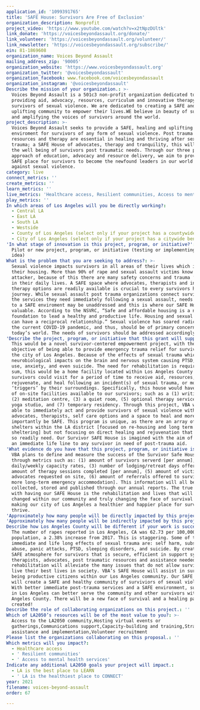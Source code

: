 ```yaml
---
application_id: '1099391765'
title: 'SAFE House: Survivors Are Free of Exclusion'
organization_description: Nonprofit
project_video: 'https://www.youtube.com/watch?v=x2tNpzDUltk'
link_donate: 'https://voicesbeyondassault.org/donate/'
link_volunteer: 'https://voicesbeyondassault.org/volunteer/'
link_newsletter: 'https://voicesbeyondassault.org/subscribe/'
ein: 81-1869608
organization_name: Voices Beyond Assault
mailing_address_zip: '90005'
organization_website: 'https://www.voicesbeyondassault.org'
organization_twitter: '@voicesbeyondassault'
organization_facebook: www.facebook.com/voicesbeyondassault
organization_instagram: '@voicesbeyondassault'
Describe the mission of your organization.: >-
  Voices Beyond Assault is a 501c3 non-profit organization dedicated to
  providing aid, advocacy, resources, curriculum and innovative therapy to all
  survivors of sexual violence. We are dedicated to creating a SAFE and
  uplifting community to empower their lives.WE believe in beauty of survival
  and amplifying the voices of survivors around the world.
project_description: >-
  Voices Beyond Assault seeks to provide a SAFE, healing and uplifting
  enviroment for survivors of any form of sexual violence. Post trauma aid,
  resources and therapy are essential in healing and thriving after sexual
  trauma; a SAFE House of advocates, therapy and tranquility, this will amplify
  the well being of survivors post traumatic needs. Through our three pronged
  approach of education, advocacy and resource delivery, we aim to provide a
  SAFE place for survivors to become the newfound leaders in our world’s fight
  against sexual violence.
category: live
connect_metrics: ''
create_metrics: ''
learn_metrics: ''
live_metrics: 'Healthcare access, Resilient communities, Access to mental health services'
play_metrics: ''
In which areas of Los Angeles will you be directly working?:
  - Central LA
  - East LA
  - South LA
  - Westside
  - County of Los Angeles (select only if your project has a countywide benefit)
  - City of Los Angeles (select only if your project has a citywide benefit)
'In what stage of innovation is this project, program, or initiative?': >-
  Pilot or new project, program, or initiative (testing or implementing a new
  idea)
What is the problem that you are seeking to address?: >-
  Sexual violence impacts survivors in all areas of their lives which includes
  their housing. More than 90% of rape and sexual assault victims know their
  attacker, because of this there are many safety concerns and trauma ‘triggers’
  in their daily lives. A SAFE space where advocates, therapists and innovative
  therapy options are readily available is crucial to every survivors healing
  journey. While sexual assault post trauma organizations connect survivors with
  the services they need immediately following a sexual assault, needs related
  to a SAFE enviroment may be unaddressed and this is where our SAFE House is
  valuable. According to the NSVRC, “Safe and affordable housing is a necessary
  foundation to lead a healthy and productive life. Housing and sexual violence
  can have a reciprocal relationship.” Sexual violence has soared radically in
  the current COVID-19 pandemic, and thus, should be of primary concern in
  today’s world. The needs of survivors should be addressed accordingly.
'Describe the project, program, or initiative that this grant will support to address the problem identified.': >-
  This would be a novel survivor-centered empowerment project, with the core
  objective of being able to provide emergency trauma relief for survivors in
  the city of Los Angeles. Because of the effects of sexual trauma which have
  neurobiological impacts on the brain and nervous system causing PTSD, drug
  use, anxiety, and even suicide. The need for rehabilitation is required. In
  sum, this would be a home facility located within Los Angeles County where
  survivors could visit for a period of time to receive aid, resources, rest,
  rejuvenate, and heal following an incident(s) of sexual trauma, or moment of
  ‘triggers’ by their surroundings. Specifically, this house would have an array
  of on-site facilities available to our survivors; such as a (1) writing room,
  (2) meditation centre, (3) a quiet room, (5) optional therapy services, (6)
  yoga studio, and (7) temporary residency. Through this project, VBA would be
  able to immediately act and provide survivors of sexual violence with
  advocates, therapists, self care options and a space to heal and more
  importantly be SAFE. This program is unique, as there are an array of survivor
  shelters within the LA district [focused on re-housing and long term
  sheltering] but not focusing on direct healing and rejuvenation that survivors
  so readily need. Our Survivor SAFE House is imagined with the aim of providing
  an immediate life line to any survivor in need of post-trauma aid.
'What evidence do you have that this project, program, or initiative is or will be successful, and how will you define and measure success?': >-
  VBA plans to define and measure the success of the Survivor Safe House project
  through metrics such as: (1) amount of survivors serverd [per annum], (2)
  daily/weekly capacity rates, (3) number of lodging/retreat days offered, (4)
  amount of therapy sessions completed [per annum], (5) amount of victim
  advocates requested on site, (6) amount of referrals offered to survivors [to
  more long-term emergency accommodation]. This information will all be
  collected, stored and published through our annual reports. The true success
  with having our SAFE House is the rehabilitation and lives that will be
  changed within our community and truly changing the face of survival and
  making our city of Los Angeles a healthier and happier place for survivors to
  thrive.
'Approximately how many people will be directly impacted by this project, program, or initiative?': '250'
'Approximately how many people will be indirectly impacted by this project, program, or initiative?': '2000'
Describe how Los Angeles County will be different if your work is successful.: >-
  The number of rapes reported in Los Angeles, CA was 62.73 per 100,000
  population, a 2.38% increase from 2017. This is staggering. Some of the
  immediate and life long effects of sexual trauma are: self harm, substance
  abuse, panic attacks, PTSD, sleeping disorders, and suicide. By creating a
  SAFE atmosphere for survivors that is secure, efficient in support systems,
  therapists, advocates, post traumatic resources and assistance needed for
  rehabilitation will alleviate the many issues that do not allow survivors to
  live their best lives in society. VBA’s SAFE House will assist in survivors
  being productive citizens within our Los Angeles community. Our SAFE House
  will create a SAFE and healthy community of surviviors of sexual violence.
  With better immediate post-trauma services and a SAFE environment, survivors
  in Los Angeles can better serve the community and other survivors within Los
  Angeles County. There will be a new face of survival and a healing paradigm
  created!
Describe the role of collaborating organizations on this project.: ''
Which of LA2050’s resources will be of the most value to you?: >-
  Access to the LA2050 community,Hosting virtual events or
  gatherings,Communications support,Capacity-building and training,Strategy
  assistance and implementation,Volunteer recruitment
Please list the organizations collaborating on this proposal.: ''
Which metrics will you impact?:
  - Healthcare access
  - ' Resilient communities'
  - ' Access to mental health services'
Indicate any additional LA2050 goals your project will impact.:
  - LA is the best place to LEARN
  - ' LA is the healthiest place to CONNECT'
year: 2021
filename: voices-beyond-assault
order: 67

---
```

